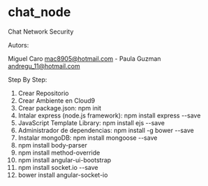 # chat_node
Chat Network Security


Autors:

Miguel Caro  <mac8905@hotmail.com> - 
Paula Guzman <andregu_11@hotmail.com>


Step By Step:

1. Crear Repositorio
2. Crear Ambiente en Cloud9
3. Crear package.json: npm init
4. Intalar express (node.js framework): npm install express --save
5. JavaScript Template Library: npm install ejs --save
6. Administrador de dependencias: npm install -g bower --save
7. Instalar mongoDB: npm install mongoose --save
8. npm install body-parser
9. npm install method-override
10. npm install angular-ui-bootstrap
11. npm install socket.io --save
12. bower install angular-socket-io